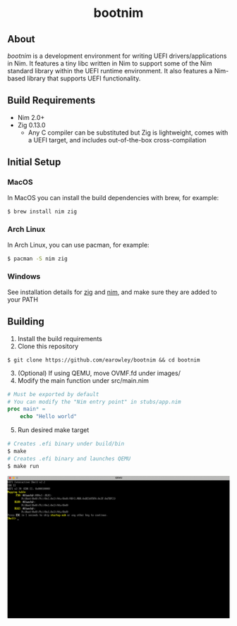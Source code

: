 <h1 align="center">bootnim</h1>

## About

*bootnim* is a development environment for writing UEFI drivers/applications in Nim. It features a tiny libc written in Nim to support some of the Nim standard library within the UEFI runtime environment. It also features a Nim-based library that supports UEFI functionality.

## Build Requirements

* Nim 2.0+
* Zig 0.13.0
  * Any C compiler can be substituted but Zig is lightweight, comes with a UEFI target, and includes out-of-the-box cross-compilation

## Initial Setup

### MacOS

In MacOS you can install the build dependencies with brew, for example:

```bash
$ brew install nim zig
```

### Arch Linux

In Arch Linux, you can use pacman, for example:

```bash
$ pacman -S nim zig
```

### Windows

See installation details for [zig](https://ziglang.org/download/) and [nim](https://nim-lang.org/install_windows.html), and make sure they are added to your PATH

## Building

1. Install the build requirements
2. Clone this repository
```shell
$ git clone https://github.com/earowley/bootnim && cd bootnim
```
3. (Optional) If using QEMU, move OVMF.fd under images/
4. Modify the main function under src/main.nim
```nim
# Must be exported by default
# You can modify the "Nim entry point" in stubs/app.nim
proc main* =
    echo "Hello world"
```
5. Run desired make target
```bash
# Creates .efi binary under build/bin
$ make
# Creates .efi binary and launches QEMU
$ make run
```

![Demo Gif](./demo.gif)
